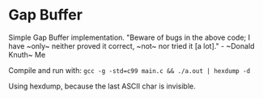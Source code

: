 # Gap Buffer
Simple Gap Buffer implementation.
"Beware of bugs in the above code; I have ~only~ neither proved it correct, ~not~ nor tried it [a lot]." - ~Donald Knuth~ Me

Compile and run with: `gcc -g -std=c99 main.c && ./a.out | hexdump -d`

Using hexdump, because the last ASCII char is invisible.
